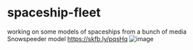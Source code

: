 # spaceship-fleet
working on some models of spaceships from a bunch of media 
Snowspeeder model https://skfb.ly/pqsHq
![image](https://github.com/user-attachments/assets/493b6c43-4c18-4ea2-8991-3a56b97b95cc)

